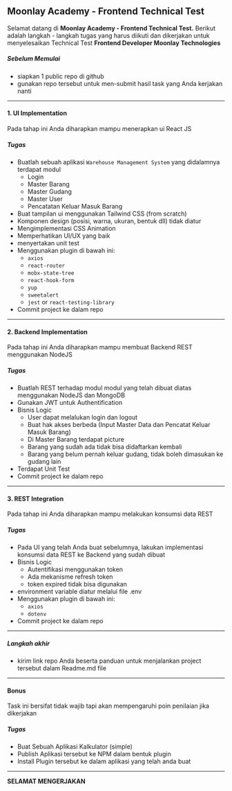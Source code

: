 
## Moonlay Academy - Frontend Technical Test

Selamat datang di **Moonlay Academy - Frontend Technical Test.**
Berikut adalah langkah - langkah tugas yang harus diikuti dan dikerjakan untuk menyelesaikan Technical Test **Frontend Developer Moonlay Technologies**
##### Sebelum Memulai
- siapkan 1 public repo di github
- gunakan repo tersebut untuk men-submit hasil task yang Anda kerjakan nanti
------------
#### 1. UI Implementation
Pada tahap ini Anda diharapkan mampu menerapkan ui React JS
##### Tugas
- Buatlah sebuah aplikasi `Warehouse Management System` yang didalamnya terdapat modul
    - Login
    - Master Barang
    - Master Gudang
    - Master User
    - Pencatatan Keluar Masuk Barang
- Buat tampilan ui menggunakan Tailwind CSS (from scratch)
- Komponen design (posisi, warna, ukuran, bentuk dll) tidak diatur
- Mengimplementasi CSS Animation
- Memperhatikan UI/UX yang baik
- menyertakan unit test
- Menggunakan plugin di bawah ini:
    - `axios`
    - `react-router`
    - `mobx-state-tree`
    - `react-hook-form`
    - `yup`
    - `sweetalert`
    - `jest` or `react-testing-library`
- Commit project ke dalam repo
------------
#### 2. Backend Implementation
Pada tahap ini Anda diharapkan mampu membuat Backend REST menggunakan NodeJS
##### Tugas
- Buatlah REST terhadap modul modul yang telah dibuat diatas menggunakan NodeJS dan MongoDB
- Gunakan JWT untuk Authentification
- Bisnis Logic
    - User dapat melalukan login dan logout
    - Buat hak akses berbeda (Input Master Data dan Pencatat Keluar Masuk Barang)
    - Di Master Barang terdapat picture
    - Barang yang sudah ada tidak bisa didaftarkan kembali
    - Barang yang belum pernah keluar gudang, tidak boleh dimasukan ke gudang lain
- Terdapat Unit Test
- Commit project ke dalam repo
------------
#### 3. REST Integration
Pada tahap ini Anda diharapkan mampu melakukan konsumsi data REST
##### Tugas
- Pada UI yang telah Anda buat sebelumnya, lakukan implementasi konsumsi data REST ke Backend yang sudah dibuat
- Bisnis Logic
    - Autentifikasi menggunakan token
    - Ada mekanisme refresh token
    - token expired tidak bisa digunakan
- environment variable diatur melalui file .env
- Menggunakan plugin di bawah ini:
    - `axios`
    - `dotenv`
- Commit project ke dalam repo

------------
##### Langkah akhir
- kirim link repo Anda beserta panduan untuk menjalankan project tersebut dalam Readme.md file

------------
#### Bonus
Task ini bersifat tidak wajib tapi akan mempengaruhi poin penilaian jika dikerjakan
##### Tugas
- Buat Sebuah Aplikasi Kalkulator (simple)
- Publish Aplikasi tersebut ke NPM dalam bentuk plugin
- Install Plugin tersebut ke dalam aplikasi yang telah anda buat
------------
**SELAMAT MENGERJAKAN**
